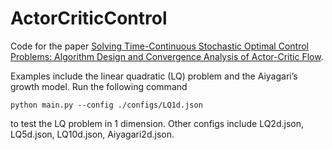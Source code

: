 # ActorCriticControl
Code for the paper [Solving Time-Continuous Stochastic Optimal Control Problems: Algorithm Design and Convergence Analysis of Actor-Critic Flow](https://arxiv.org/pdf/2402.17208).

Examples include the linear quadratic (LQ) problem and the Aiyagari’s growth model.
Run the following command
```
python main.py --config ./configs/LQ1d.json
```
to test the LQ problem in 1 dimension. Other configs include LQ2d.json, LQ5d.json, LQ10d.json, Aiyagari2d.json.